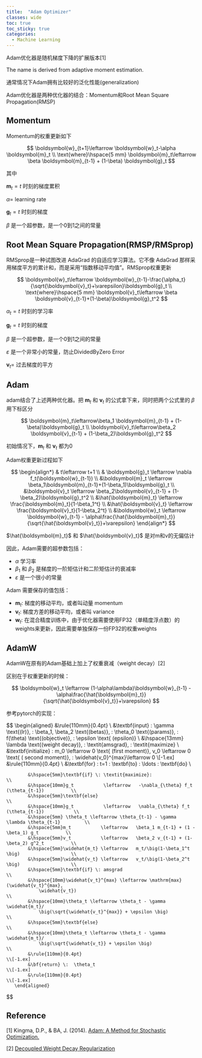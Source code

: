 ```yaml
---
title:  "Adam Optimizer"
classes: wide
toc: true
toc_sticky: true
categories:
  - Machine Learning
---
```


Adam优化器是随机梯度下降的扩展版本[1]

The name is derived from adaptive moment estimation.

通常情况下Adam拥有比较好的泛化性能(generalization)

Adam优化器是两种优化器的结合：Momentum和Root Mean Square Propagation(RMSP)

## Momentum

Momentum的权重更新如下

$$
\boldsymbol{w}_{t+1}\leftarrow \boldsymbol{w}_t-\alpha \boldsymbol{m}_t \\
\text{where}\hspace{5 mm} \boldsymbol{m}_t\leftarrow \beta \boldsymbol{m}_{t-1} + (1-\beta) \boldsymbol{g}_t
$$

其中

$\boldsymbol{m}_t=t$ 时刻的梯度累积

$\alpha=$ learning rate

$\boldsymbol{g}_t = t$ 时刻的梯度

$\beta$ 是一个超参数，是一个0到1之间的常量

## Root Mean Square Propagation(RMSP/RMSprop)

RMSprop是一种试图改进 AdaGrad 的自适应学习算法。它不像 AdaGrad 那样采用梯度平方的累计和，而是采用“指数移动平均值”。RMSprop权重更新

$$
\boldsymbol{w}_t\leftarrow \boldsymbol{w}_{t-1}-\frac{\alpha_t}{\sqrt{\boldsymbol{v}_t}+\varepsilon}\boldsymbol{g}_t \\
\text{where}\hspace{5 mm} \boldsymbol{v}_t\leftarrow \beta \boldsymbol{v}_{t-1}+(1-\beta)\boldsymbol{g}_t^2
$$

$\alpha_t=t$ 时刻的学习率

$\boldsymbol{g}_t = t$ 时刻的梯度

$\beta$ 是一个超参数，是一个0到1之间的常量

$\varepsilon$ 是一个非常小的常量，防止DividedByZero Error

$\boldsymbol{v}_t=$ 过去梯度的平方

## Adam
adam结合了上述两种优化器。把 $\boldsymbol{m}_t$ 和 $\boldsymbol{v}_t$ 的公式拿下来，同时把两个公式里的 $\beta$ 用下标区分

$$
\boldsymbol{m}_t\leftarrow\beta_1 \boldsymbol{m}_{t-1} + (1-\beta)\boldsymbol{g}_t \\
\boldsymbol{v}_t\leftarrow\beta_2 \boldsymbol{v}_{t-1} + (1-\beta_2)\boldsymbol{g}_t^2
$$

初始情况下，$\boldsymbol{m}_t$ 和 $\boldsymbol{v}_t$ 都为0

Adam权重更新过程如下

$$
\begin{align*}
    & t\leftarrow t+1 \\
    & \boldsymbol{g}_t \leftarrow \nabla f_t(\boldsymbol{w}_{t-1}) \\
    &\boldsymbol{m}_t \leftarrow \beta_1\boldsymbol{m}_{t-1}+(1-\beta_1)\boldsymbol{g}_t \\
    &\boldsymbol{v}_t \leftarrow \beta_2\boldsymbol{v}_{t-1} + (1-\beta_2)\boldsymbol{g}_t^2 \\
    &\hat{\boldsymbol{m}_t} \leftarrow \frac{\boldsymbol{m}_t}{1-\beta_1^t} \\
    &\hat{\boldsymbol{v}_t} \leftarrow \frac{\boldsymbol{v}_t}{1-\beta_2^t} \\
    &\boldsymbol{w}_t \leftarrow \boldsymbol{w}_{t-1} - \alpha\frac{\hat{\boldsymbol{m}_t}}{\sqrt{\hat{\boldsymbol{v}_t}}+\varepsilon}
\end{align*}
$$

$\hat{\boldsymbol{m}_t}$ 和 $\hat{\boldsymbol{v}_t}$ 是对m和v的无偏估计

因此，Adam需要的超参数包括：

- $\alpha$ 学习率
- $\beta_1$ 和 $\beta_2$ 是梯度的一阶矩估计和二阶矩估计的衰减率
- $\varepsilon$ 是一个很小的常量

Adam 需要保存的值包括：

- $\boldsymbol{m}_t$: 梯度的移动平均，或者叫动量 momentum
- $\boldsymbol{v}_t$: 梯度方差的移动平均，或者叫 variance
- $\boldsymbol{w}_t$: 在混合精度训练中，由于优化器需要使用FP32（单精度浮点数）的weights来更新，因此需要单独保存一份FP32的权重weights

## AdamW

AdamW在原有的Adam基础上加上了权重衰减（weight decay）[2]

区别在于权重更新的时候：

$$
\boldsymbol{w}_t \leftarrow (1-\alpha\lambda)\boldsymbol{w}_{t-1} - \alpha\frac{\hat{\boldsymbol{m}_t}}{\sqrt{\hat{\boldsymbol{v}_t}}+\varepsilon}
$$

参考pytorch的实现：

$$
\begin{aligned}
            &\rule{110mm}{0.4pt}                                                                 \\
            &\textbf{input}      : \gamma \text{(lr)}, \: \beta_1, \beta_2
                \text{(betas)}, \: \theta_0 \text{(params)}, \: f(\theta) \text{(objective)},
                \: \epsilon \text{ (epsilon)}                                                    \\
            &\hspace{13mm}      \lambda \text{(weight decay)},  \: \textit{amsgrad},
                \: \textit{maximize}                                                             \\
            &\textbf{initialize} : m_0 \leftarrow 0 \text{ (first moment)}, v_0 \leftarrow 0
                \text{ ( second moment)}, \: \widehat{v_0}^{max}\leftarrow 0              \\[-1.ex]
            &\rule{110mm}{0.4pt}                                                                 \\
            &\textbf{for} \: t=1 \: \textbf{to} \: \ldots \: \textbf{do}                         \\

            &\hspace{5mm}\textbf{if} \: \textit{maximize}:                                       \\
            &\hspace{10mm}g_t           \leftarrow   -\nabla_{\theta} f_t (\theta_{t-1})          \\
            &\hspace{5mm}\textbf{else}                                                           \\
            &\hspace{10mm}g_t           \leftarrow   \nabla_{\theta} f_t (\theta_{t-1})           \\
            &\hspace{5mm} \theta_t \leftarrow \theta_{t-1} - \gamma \lambda \theta_{t-1}         \\
            &\hspace{5mm}m_t           \leftarrow   \beta_1 m_{t-1} + (1 - \beta_1) g_t          \\
            &\hspace{5mm}v_t           \leftarrow   \beta_2 v_{t-1} + (1-\beta_2) g^2_t          \\
            &\hspace{5mm}\widehat{m_t} \leftarrow   m_t/\big(1-\beta_1^t \big)                   \\
            &\hspace{5mm}\widehat{v_t} \leftarrow   v_t/\big(1-\beta_2^t \big)                   \\
            &\hspace{5mm}\textbf{if} \: amsgrad                                                  \\
            &\hspace{10mm}\widehat{v_t}^{max} \leftarrow \mathrm{max}(\widehat{v_t}^{max},
                \widehat{v_t})                                                                   \\
            &\hspace{10mm}\theta_t \leftarrow \theta_t - \gamma \widehat{m_t}/
                \big(\sqrt{\widehat{v_t}^{max}} + \epsilon \big)                                 \\
            &\hspace{5mm}\textbf{else}                                                           \\
            &\hspace{10mm}\theta_t \leftarrow \theta_t - \gamma \widehat{m_t}/
                \big(\sqrt{\widehat{v_t}} + \epsilon \big)                                       \\
            &\rule{110mm}{0.4pt}                                                          \\[-1.ex]
            &\bf{return} \:  \theta_t                                                     \\[-1.ex]
            &\rule{110mm}{0.4pt}                                                          \\[-1.ex]
       \end{aligned}
$$

## Reference

[1] Kingma, D.P., & BA, J. (2014). [Adam: A Method for Stochastic Optimization.](https://arxiv.org/abs/1412.6980)

[2] [Decoupled Weight Decay Regularization](https://arxiv.org/abs/1711.05101)